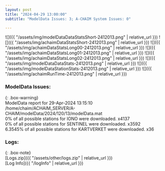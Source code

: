 ```yaml
---
layout: post
title: "2024-04-29 13:00:00"
subtitle: "ModelData Issues: 3; A-CHAIM System Issues: 0"

---
```


![]({{ "/assets/img/modelDataDataStatsShort-2412013.png" | relative_url }})
![]({{ "/assets/img/achaimDataStatsShort-2412013.png" | relative_url }})
![]({{ "/assets/img/achaimDataStatsLong00-2412013.png" | relative_url }})
![]({{ "/assets/img/achaimDataStatsLong01-2412013.png" | relative_url }})
![]({{ "/assets/img/achaimDataStatsLong02-2412013.png" | relative_url }})
![]({{ "/assets/img/modelDataDataStats-2412013.png" | relative_url }})
![]({{ "/assets/img/modelDataStationStats-2412013.png" | relative_url }})
![]({{ "/assets/img/achaimRunTime-2412013.png" | relative_url }})


### ModelData Issues:  
  
{: .box-warning}  
 ModelData report for 29-Apr-2024 13:15:10   
 /home/chaim/ACHAIM_SERVER/A-CHAIM/modelData/2024/120/13/modelData.mat   
 0% of all possible stations for IONO were downloaded. x4137   
 0% of all possible stations for SENTINEL were downloaded. x3592   
 6.3545% of all possible stations for KARTVERKET were downloaded. x36   
  


### Logs:  
  
{: .box-note}  
[Logs.zip]({{ "/assets/other/logs.zip" | relative_url }})  
[Log Info]({{ "/logInfo" | relative_url }})  
